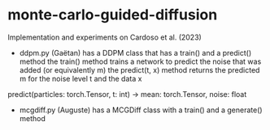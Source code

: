 # monte-carlo-guided-diffusion
Implementation and experiments on Cardoso et al. (2023)

- ddpm.py (Gaëtan)
has a DDPM class that has a train() and a predict() method
the train() method trains a network to predict the noise that was added (or equivalently m)
the predict(t, x) method returns the predicted m for the noise level t and the data x

predict(particles: torch.Tensor, t: int) -> mean: torch.Tensor, noise: float

- mcgdiff.py (Auguste)
has a MCGDiff class with a train() and a generate() method

